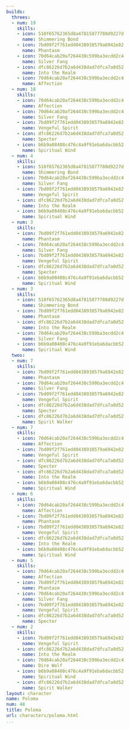 ```yaml
---
builds:
  threes:
  - num: 19
    skills:
    - icon: 510f65762365d8a47815877780d9227d
      name: Shimmering Bond
    - icon: 7bd09f2f761edd0438938579a6942e82
      name: Phantasm
    - icon: 70d64cab20af264438c599ba3ecdd2c4
      name: Silver Fang
    - icon: dfc86226d7b2a6d438dad7dfca7a0d52
      name: Into the Realm
    - icon: 70d64cab20af264438c599ba3ecdd2c4
      name: Affection
  - num: 18
    skills:
    - icon: 70d64cab20af264438c599ba3ecdd2c4
      name: Affection
    - icon: 70d64cab20af264438c599ba3ecdd2c4
      name: Silver Fang
    - icon: 7bd09f2f761edd0438938579a6942e82
      name: Vengeful Spirit
    - icon: dfc86226d7b2a6d438dad7dfca7a0d52
      name: Specter
    - icon: b6b9a08408c476c4a9f91eba6dacbb52
      name: Spiritual Wind
  - num: 4
    skills:
    - icon: 510f65762365d8a47815877780d9227d
      name: Shimmering Bond
    - icon: 70d64cab20af264438c599ba3ecdd2c4
      name: Silver Fang
    - icon: 7bd09f2f761edd0438938579a6942e82
      name: Vengeful Spirit
    - icon: dfc86226d7b2a6d438dad7dfca7a0d52
      name: Into the Realm
    - icon: b6b9a08408c476c4a9f91eba6dacbb52
      name: Spiritual Wind
  - num: 3
    skills:
    - icon: 7bd09f2f761edd0438938579a6942e82
      name: Phantasm
    - icon: 70d64cab20af264438c599ba3ecdd2c4
      name: Silver Fang
    - icon: 7bd09f2f761edd0438938579a6942e82
      name: Vengeful Spirit
    - icon: dfc86226d7b2a6d438dad7dfca7a0d52
      name: Specter
    - icon: b6b9a08408c476c4a9f91eba6dacbb52
      name: Spiritual Wind
  - num: 3
    skills:
    - icon: 510f65762365d8a47815877780d9227d
      name: Shimmering Bond
    - icon: 7bd09f2f761edd0438938579a6942e82
      name: Phantasm
    - icon: dfc86226d7b2a6d438dad7dfca7a0d52
      name: Into the Realm
    - icon: 70d64cab20af264438c599ba3ecdd2c4
      name: Silver Fang
    - icon: b6b9a08408c476c4a9f91eba6dacbb52
      name: Spiritual Wind
  twos:
  - num: 7
    skills:
    - icon: 7bd09f2f761edd0438938579a6942e82
      name: Phantasm
    - icon: 70d64cab20af264438c599ba3ecdd2c4
      name: Silver Fang
    - icon: 7bd09f2f761edd0438938579a6942e82
      name: Vengeful Spirit
    - icon: dfc86226d7b2a6d438dad7dfca7a0d52
      name: Specter
    - icon: dfc86226d7b2a6d438dad7dfca7a0d52
      name: Spirit Walker
  - num: 7
    skills:
    - icon: 70d64cab20af264438c599ba3ecdd2c4
      name: Affection
    - icon: 7bd09f2f761edd0438938579a6942e82
      name: Vengeful Spirit
    - icon: dfc86226d7b2a6d438dad7dfca7a0d52
      name: Specter
    - icon: dfc86226d7b2a6d438dad7dfca7a0d52
      name: Into the Realm
    - icon: b6b9a08408c476c4a9f91eba6dacbb52
      name: Spiritual Wind
  - num: 6
    skills:
    - icon: 70d64cab20af264438c599ba3ecdd2c4
      name: Affection
    - icon: 7bd09f2f761edd0438938579a6942e82
      name: Phantasm
    - icon: 7bd09f2f761edd0438938579a6942e82
      name: Vengeful Spirit
    - icon: dfc86226d7b2a6d438dad7dfca7a0d52
      name: Into the Realm
    - icon: b6b9a08408c476c4a9f91eba6dacbb52
      name: Spiritual Wind
  - num: 5
    skills:
    - icon: 70d64cab20af264438c599ba3ecdd2c4
      name: Affection
    - icon: 7bd09f2f761edd0438938579a6942e82
      name: Phantasm
    - icon: 70d64cab20af264438c599ba3ecdd2c4
      name: Silver Fang
    - icon: 7bd09f2f761edd0438938579a6942e82
      name: Vengeful Spirit
    - icon: dfc86226d7b2a6d438dad7dfca7a0d52
      name: Specter
  - num: 2
    skills:
    - icon: 7bd09f2f761edd0438938579a6942e82
      name: Vengeful Spirit
    - icon: dfc86226d7b2a6d438dad7dfca7a0d52
      name: Into the Realm
    - icon: 70d64cab20af264438c599ba3ecdd2c4
      name: Dire Wolf
    - icon: b6b9a08408c476c4a9f91eba6dacbb52
      name: Spiritual Wind
    - icon: dfc86226d7b2a6d438dad7dfca7a0d52
      name: Spirit Walker
layout: character
name: Poloma
num: 48
title: Poloma
url: characters/poloma.html
...
```

